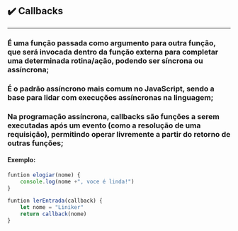 ## ✔️ Callbacks
___
### É uma função passada como argumento para outra função, que será invocada dentro da função externa para completar uma determinada rotina/ação, podendo ser síncrona ou assíncrona;
### É o padrão assíncrono mais comum no JavaScript, sendo a base para lidar com execuções assíncronas na linguagem;
### Na programação assíncrona, callbacks são funções a serem executadas após um evento (como a resolução de uma requisição), permitindo operar livremente a partir do retorno de outras funções;
#### Exemplo:
```javascript
funtion elogiar(nome) {
    console.log(nome +", voce é linda!")
}
```
```javascript
funtion lerEntrada(callback) {
    let nome = "Liniker"
    return callback(nome)
}
```
